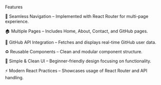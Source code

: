 Features

🔗 Seamless Navigation – Implemented with React Router for multi-page experience.

🏠 Multiple Pages – Includes Home, About, Contact, and GitHub pages.

📡 GitHub API Integration – Fetches and displays real-time GitHub user data.

♻️ Reusable Components – Clean and modular component structure.

🎨 Simple & Clean UI – Beginner-friendly design focusing on functionality.

⚡ Modern React Practices – Showcases usage of React Router and API handling.
